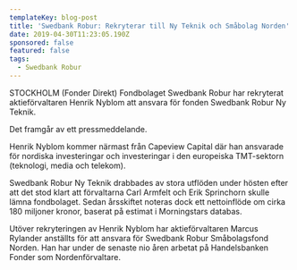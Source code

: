 ```yaml
---
templateKey: blog-post
title: 'Swedbank Robur: Rekryterar till Ny Teknik och Småbolag Norden'
date: 2019-04-30T11:23:05.190Z
sponsored: false
featured: false
tags:
  - Swedbank Robur
---
```

STOCKHOLM (Fonder Direkt) Fondbolaget Swedbank Robur har rekryterat aktieförvaltaren Henrik Nyblom att ansvara för fonden Swedbank Robur Ny Teknik.



Det framgår av ett pressmeddelande.



Henrik Nyblom kommer närmast från Capeview Capital där han ansvarade för nordiska investeringar och investeringar i den europeiska TMT-sektorn (teknologi, media och telekom).



Swedbank Robur Ny Teknik drabbades av stora utflöden under hösten efter att det stod klart att förvaltarna Carl Armfelt och Erik Sprinchorn skulle lämna fondbolaget. Sedan årsskiftet noteras dock ett nettoinflöde om cirka 180 miljoner kronor, baserat på estimat i Morningstars databas.



Utöver rekryteringen av Henrik Nyblom har aktieförvaltaren Marcus Rylander anställts för att ansvara för Swedbank Robur Småbolagsfond Norden. Han har under de senaste nio åren arbetat på Handelsbanken Fonder som Nordenförvaltare.
